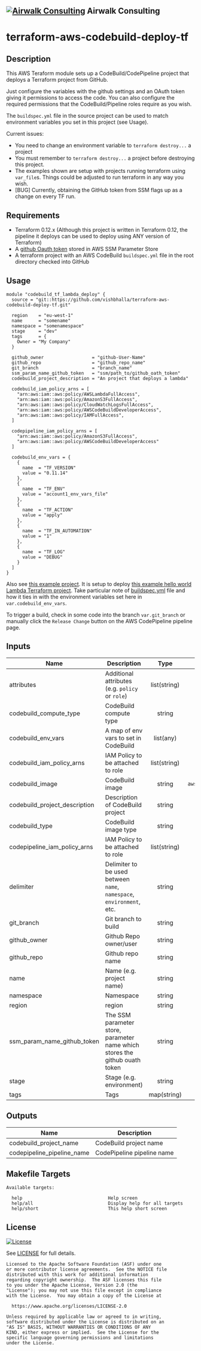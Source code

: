 <!-- This file was automatically generated by the `build-harness`. Make all changes to `README.yaml` and run `make readme` to rebuild this file. -->

## [![Airwalk Consulting][logo]](https://airwalkconsulting.com) __Airwalk Consulting__

# terraform-aws-codebuild-deploy-tf

## Description

This AWS Teraform module sets up a CodeBuild/CodePipeline project that deploys a Terraform project from GitHub.

Just configure the variables with the github settings and an OAuth token giving it permissions to access the code.
You can also configure the required permissions that the CodeBuild/Pipeline roles require as you wish.

The `buildspec.yml` file in the source project can be used to match environment variables you set in this project (see Usage).

Current issues:
 * You need to change an environment variable to `terraform destroy...` a project
 * You must remember to `terraform destroy...` a project before destroying this project.
 * The examples shown are setup with projects running terraform using `var_file`s. Things could be adjusted to run terraform in any way you wish.
 * [BUG] Currently, obtaining the GitHub token from SSM flags up as a change on every TF run.


## Requirements

* Terraform 0.12.x (Although this project is written in Terraform 0.12, the pipeline it deploys can be used to deploy using ANY version of Terraform)
* A [github Oauth token](https://help.github.com/en/articles/git-automation-with-oauth-tokens) stored in AWS SSM Parameter Store
* A terraform project with an AWS CodeBuild `buildspec.yml` file in the root directory checked into GitHub


## Usage

```hcl
module "codebuild_tf_lambda_deploy" {
  source = "git::https://github.com/vishbhalla/terraform-aws-codebuild-deploy-tf.git"

  region    = "eu-west-1"
  name      = "somename"
  namespace = "somenamespace"
  stage     = "dev"
  tags      = {
    Owner = "My Company"
  }

  github_owner                  = "github-User-Name"
  github_repo                   = "github_repo_name"
  git_branch                    = "branch_name"
  ssm_param_name_github_token   = "ssm/path_to/github_oath_token"
  codebuild_project_description = "An project that deploys a lambda"

  codebuild_iam_policy_arns = [
    "arn:aws:iam::aws:policy/AWSLambdaFullAccess",
    "arn:aws:iam::aws:policy/AmazonS3FullAccess",
    "arn:aws:iam::aws:policy/CloudWatchLogsFullAccess",
    "arn:aws:iam::aws:policy/AWSCodeBuildDeveloperAccess",
    "arn:aws:iam::aws:policy/IAMFullAccess",
  ]

  codepipeline_iam_policy_arns = [
    "arn:aws:iam::aws:policy/AmazonS3FullAccess",
    "arn:aws:iam::aws:policy/AWSCodeBuildDeveloperAccess"
  ]

  codebuild_env_vars = {
    {
      name  = "TF_VERSION"
      value = "0.11.14"
    },
    {
      name  = "TF_ENV"
      value = "account1_env_vars_file"
    },
    {
      name  = "TF_ACTION"
      value = "apply"
    },
    {
      name  = "TF_IN_AUTOMATION"
      value = "1"
    },
    {
      name  = "TF_LOG"
      value = "DEBUG"
    }
  ]
}
```

Also see [this example project](https://github.com/vishbhalla/terraform-aws-codebuild-deploy-tf-example).
It is setup to deploy [this example hello world Lambda Terraform project](https://github.com/vishbhalla/terraform-aws-hello-world-lambda).
Take particular note of [buildspec.yml](https://github.com/vishbhalla/terraform-aws-hello-world-lambda/blob/master/buildspec.yml) file
and how it ties in with the environment variables set here in `var.codebuild_env_vars`.

To trigger a build, check in some code into the branch `var.git_branch` or manually click the `Release Change` button on the AWS CodePipeline pipeline page.



## Inputs

| Name | Description | Type | Default | Required |
|------|-------------|:----:|:-----:|:-----:|
| attributes | Additional attributes (e.g. `policy` or `role`) | list(string) | `<list>` | no |
| codebuild_compute_type | CodeBuild compute type | string | `BUILD_GENERAL1_SMALL` | no |
| codebuild_env_vars | A map of env vars to set in CodeBuild | list(any) | `<list>` | no |
| codebuild_iam_policy_arns | IAM Policy to be attached to role | list(string) | `<list>` | no |
| codebuild_image | CodeBuild image | string | `aws/codebuild/standard:2.0` | no |
| codebuild_project_description | Description of CodeBuild project | string | `` | no |
| codebuild_type | CodeBuild image type | string | `LINUX_CONTAINER` | no |
| codepipeline_iam_policy_arns | IAM Policy to be attached to role | list(string) | `<list>` | no |
| delimiter | Delimiter to be used between `name`, `namespace`, `environment`, etc. | string | `-` | no |
| git_branch | Git branch to build | string | `master` | no |
| github_owner | Github Repo owner/user | string | `` | no |
| github_repo | Github repo name | string | `` | no |
| name | Name (e.g. project name) | string | `` | no |
| namespace | Namespace | string | `` | no |
| region | region | string | `eu-west-1` | no |
| ssm_param_name_github_token | The SSM parameter store, parameter name which stores the github ouath token | string | `` | no |
| stage | Stage (e.g. environment) | string | `` | no |
| tags | Tags | map(string) | `<map>` | no |

## Outputs

| Name | Description |
|------|-------------|
| codebuild_project_name | CodeBuild project name |
| codepipeline_pipeline_name | CodePipeline pipeline name |

## Makefile Targets
```
Available targets:

  help                                Help screen
  help/all                            Display help for all targets
  help/short                          This help short screen

```



## License 

[![License](https://img.shields.io/badge/License-Apache%202.0-blue.svg)](https://opensource.org/licenses/Apache-2.0) 

See [LICENSE](LICENSE) for full details.

    Licensed to the Apache Software Foundation (ASF) under one
    or more contributor license agreements.  See the NOTICE file
    distributed with this work for additional information
    regarding copyright ownership.  The ASF licenses this file
    to you under the Apache License, Version 2.0 (the
    "License"); you may not use this file except in compliance
    with the License.  You may obtain a copy of the License at

      https://www.apache.org/licenses/LICENSE-2.0

    Unless required by applicable law or agreed to in writing,
    software distributed under the License is distributed on an
    "AS IS" BASIS, WITHOUT WARRANTIES OR CONDITIONS OF ANY
    KIND, either express or implied.  See the License for the
    specific language governing permissions and limitations
    under the License.


  [logo]: https://pbs.twimg.com/profile_images/1049700314847293440/yMgqGf3w_bigger.jpg
